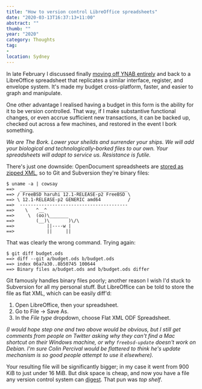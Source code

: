 ```yaml
---
title: "How to version control LibreOffice spreadsheets"
date: "2020-03-13T16:37:13+11:00"
abstract: ""
thumb: ""
year: "2020"
category: Thoughts
tag:
- 
location: Sydney
---
```

In late February I discussed finally [moving off YNAB entirely](https://rubenerd.com/a-final-farewell-and-thanks-to-ynab4/) and back to a LibreOffice spreadsheet that replicates a similar interface, register, and envelope system. It's made my budget cross-platform, faster, and easier to graph and manipulate.

One other advantage I realised having a budget in this form is the ability for it to be version controlled. That way, if I make substantive functional changes, or even accrue sufficient new transactions, it can be backed up, checked out across a few machines, and restored in the event I bork something.

*We are The Bork. Lower your sheilds and surrender your ships. We will add your biological and technologically-borked files to our own. Your spreadsheets will adapt to service us. Resistance is futile.*

There's just one downside: OpenDocument spreadsheets are [stored as zipped XML](https://en.wikipedia.org/wiki/OpenDocument_technical_specification#Format_internals), so to Git and Subversion they're binary files:

    $ uname -a | cowsay
    ==>  ________________________________________ 
    ==> / FreeBSD haruhi 12.1-RELEASE-p2 FreeBSD \
    ==> \ 12.1-RELEASE-p2 GENERIC amd64          /
    ==>  ---------------------------------------- 
    ==>    \   ^__^
    ==>     \  (oo)\_______
    ==>        (__)\       )\/\
    ==>            ||----w |
    ==>            ||     ||

That was clearly the wrong command. Trying again:

    $ git diff budget.ods
    ==> diff --git a/budget.ods b/budget.ods
    ==> index 06a7a30..8b50745 100644
    ==> Binary files a/budget.ods and b/budget.ods differ

Git famously handles binary files poorly; another reason I wish I'd stuck to Subversion for all my personal stuff. But LibreOffice can be told to store the file as flat XML, which can be easily diff'd:

1. Open LibreOffice, then your spreadsheet.
2. Go to File &rarr; Save As.
3. In the *File type* dropdown, choose Flat XML ODF Spreadsheet.

*(I would hope step one and two above would be obvious, but I still get comments from people on Twitter asking why they can't find a Mac shortcut on their Windows machine, or why `freebsd-update` doesn't work on Debian. I'm sure Colin Percival would be flattered to think he's update mechanism is so good people attempt to use it elsewhere).*

Your resulting file will be significantly bigger; in my case it went from 900 KiB to just under 16 MiB. But disk space is cheap, and now you have a file any version control system can [digest](http://svnbook.red-bean.com/en/1.7/svn-book.html#svn.serverconfig.httpd.authn.digest). That pun was *top shelf*.


